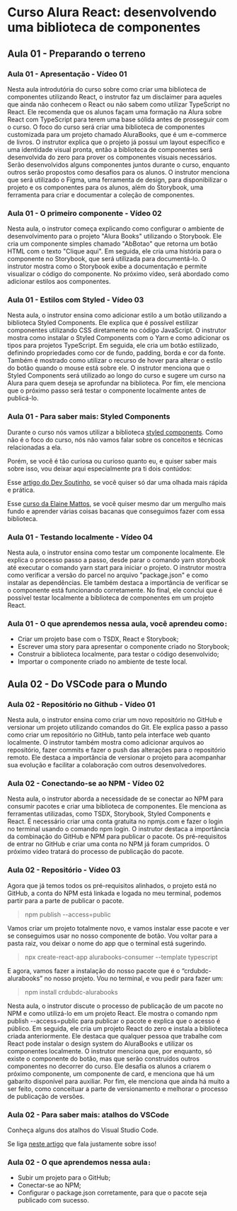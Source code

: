 # Curso Alura React: desenvolvendo uma biblioteca de componentes

## Aula 01 - Preparando o terreno

### Aula 01 - Apresentação - Vídeo 01

Nesta aula introdutória do curso sobre como criar uma biblioteca de componentes utilizando React, o instrutor faz um disclaimer para aqueles que ainda não conhecem o React ou não sabem como utilizar TypeScript no React. Ele recomenda que os alunos façam uma formação na Alura sobre React com TypeScript para terem uma base sólida antes de prosseguir com o curso. O foco do curso será criar uma biblioteca de componentes customizada para um projeto chamado AluraBooks, que é um e-commerce de livros. O instrutor explica que o projeto já possui um layout específico e uma identidade visual pronta, então a biblioteca de componentes será desenvolvida do zero para prover os componentes visuais necessários. Serão desenvolvidos alguns componentes juntos durante o curso, enquanto outros serão propostos como desafios para os alunos. O instrutor menciona que será utilizado o Figma, uma ferramenta de design, para disponibilizar o projeto e os componentes para os alunos, além do Storybook, uma ferramenta para criar e documentar a coleção de componentes.

### Aula 01 - O primeiro componente - Vídeo 02

Nesta aula, o instrutor começa explicando como configurar o ambiente de desenvolvimento para o projeto "Alura Books" utilizando o Storybook. Ele cria um componente simples chamado "AbBotao" que retorna um botão HTML com o texto "Clique aqui". Em seguida, ele cria uma história para o componente no Storybook, que será utilizada para documentá-lo. O instrutor mostra como o Storybook exibe a documentação e permite visualizar o código do componente. No próximo vídeo, será abordado como adicionar estilos aos componentes.

### Aula 01 - Estilos com Styled - Vídeo 03

Nesta aula, o instrutor ensina como adicionar estilo a um botão utilizando a biblioteca Styled Components. Ele explica que é possível estilizar componentes utilizando CSS diretamente no código JavaScript. O instrutor mostra como instalar o Styled Components com o Yarn e como adicionar os tipos para projetos TypeScript. Em seguida, ele cria um botão estilizado, definindo propriedades como cor de fundo, padding, borda e cor da fonte. Também é mostrado como utilizar o recurso de hover para alterar o estilo do botão quando o mouse está sobre ele. O instrutor menciona que o Styled Components será utilizado ao longo do curso e sugere um curso na Alura para quem deseja se aprofundar na biblioteca. Por fim, ele menciona que o próximo passo será testar o componente localmente antes de publicá-lo.

### Aula 01 - Para saber mais: Styled Components

Durante o curso nós vamos utilizar a biblioteca [styled components](https://styled-components.com/docs). Como não é o foco do curso, nós não vamos falar sobre os conceitos e técnicas relacionadas a ela.

Porém, se você é tão curiosa ou curioso quanto eu, e quiser saber mais sobre isso, vou deixar aqui especialmente pra ti dois contúdos:

Esse [artigo do Dev Soutinho](alura.com.br/artigos/react-componentes-com-styled-components), se você quiser só dar uma olhada mais rápida e prática.

Esse [curso da Elaine Mattos](https://cursos.alura.com.br/course/react-styled-components), se você quiser mesmo dar um mergulho mais fundo e aprender várias coisas bacanas que conseguimos fazer com essa biblioteca.

### Aula 01 - Testando localmente - Vídeo 04

Nesta aula, o instrutor ensina como testar um componente localmente. Ele explica o processo passo a passo, desde parar o comando yarn storybook até executar o comando yarn start para iniciar o projeto. O instrutor mostra como verificar a versão do parcel no arquivo "package.json" e como instalar as dependências. Ele também destaca a importância de verificar se o componente está funcionando corretamente. No final, ele conclui que é possível testar localmente a biblioteca de componentes em um projeto React.

### Aula 01 - O que aprendemos nessa aula, você aprendeu como`:`

- Criar um projeto base com o TSDX, React e Storybook;
- Escrever uma story para apresentar o componente criado no Storybook;
- Construir a biblioteca localmente, para testar o código desenvolvido;
- Importar o componente criado no ambiente de teste local.

## Aula 02 - Do VSCode para o Mundo

### Aula 02 - Repositório no Github - Vídeo 01

Nesta aula, o instrutor ensina como criar um novo repositório no GitHub e versionar um projeto utilizando comandos do Git. Ele explica passo a passo como criar um repositório no GitHub, tanto pela interface web quanto localmente. O instrutor também mostra como adicionar arquivos ao repositório, fazer commits e fazer o push das alterações para o repositório remoto. Ele destaca a importância de versionar o projeto para acompanhar sua evolução e facilitar a colaboração com outros desenvolvedores.

### Aula 02 - Conectando-se ao NPM - Vídeo 02

Nesta aula, o instrutor aborda a necessidade de se conectar ao NPM para consumir pacotes e criar uma biblioteca de componentes. Ele menciona as ferramentas utilizadas, como TSDX, Storybook, Styled Components e React. É necessário criar uma conta gratuita no npmjs.com e fazer o login no terminal usando o comando npm login. O instrutor destaca a importância da combinação do GitHub e NPM para publicar o pacote. Os pré-requisitos de entrar no GitHub e criar uma conta no NPM já foram cumpridos. O próximo vídeo tratará do processo de publicação do pacote.

### Aula 02 - Repositório - Vídeo 03

Agora que já temos todos os pré-requisitos alinhados, o projeto está no GitHub, a conta do NPM está linkada e logada no meu terminal, podemos partir para a parte de publicar o pacote.

> npm publish --access=public

Vamos criar um projeto totalmente novo, e vamos instalar esse pacote e ver se conseguimos usar no nosso componente de botão. Vou voltar para a pasta raiz, vou deixar o nome do app que o terminal está sugerindo.

> npx create-react-app alurabooks-consumer --template typescript

E agora, vamos fazer a instalação do nosso pacote que é o “crdubdc-alurabooks” no nosso projeto. Vou no terminal, e vou pedir para fazer um:

> npm install crdubdc-alurabooks

Nesta aula, o instrutor discute o processo de publicação de um pacote no NPM e como utilizá-lo em um projeto React. Ele mostra o comando npm publish --access=public para publicar o pacote e explica que o acesso é público. Em seguida, ele cria um projeto React do zero e instala a biblioteca criada anteriormente. Ele destaca que qualquer pessoa que trabalhe com React pode instalar o design system do AluraBooks e utilizar os componentes localmente. O instrutor menciona que, por enquanto, só existe o componente do botão, mas que serão construídos outros componentes no decorrer do curso. Ele desafia os alunos a criarem o próximo componente, um componente de card, e menciona que há um gabarito disponível para auxiliar. Por fim, ele menciona que ainda há muito a ser feito, como conceituar a parte de versionamento e melhorar o processo de publicação de versões.

### Aula 02 - Para saber mais: atalhos do VSCode

Conheça alguns dos atalhos do Visual Studio Code.

Se liga [neste artigo](https://www.alura.com.br/artigos/visualstudio-code-instalacao-teclas-de-atalho-plugins-e-integracoes) que fala justamente sobre isso!

### Aula 02 - O que aprendemos nessa aula`:`

- Subir um projeto para o GitHub;
- Conectar-se ao NPM;
- Configurar o package.json corretamente, para que o pacote seja publicado com sucesso.
